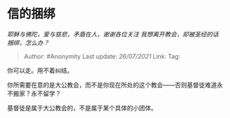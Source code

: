 # 信的捆绑
*耶稣与佛陀，爱与慈悲，矛盾在人，谢谢各位关注 我想离开教会，却被圣经的话捆绑，怎么办？*

> Author: #Anonymity 
> Last update: *26/07/2021* 
> Link:
> Tag:  

你可以走。用不着纠结。

你所需要在意的是大公教会，而不是你现在所处的这个教会——否则基督徒难道永不搬家？永不留学？

基督徒是属于大公教会的，不是属于某个具体的小团体。